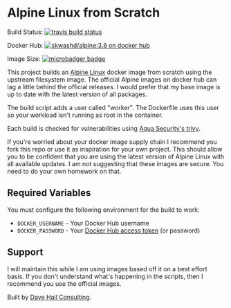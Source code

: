 # Alpine Linux from Scratch

Build Status: [![travis build status](https://app.travis-ci.com/Stef-33560/alpine-docker-from-scratch.svg?branch=main)](https://travis-ci.com/skwashd/alpine-docker-from-scratch)

Docker Hub: [![skwashd/alpine:3.8 on docker hub](https://shields.io/docker/stars/stef33560/alpine.svg)](https://hub.docker.com/r/skwashd/alpine)

Image Size: [![microbadger badge](https://img.shields.io/microbadger/image-size/stef33560/alpine.svg)](https://microbadger.com/images/skwashd/alpine)

This project builds an [Alpine Linux](https://alpinelinux.org/) docker image
from scratch using the upstream filesystem image. The official Alpine images
on docker hub can lag a little behind the official releases. I would prefer
that my base image is up to date with the latest version of all packages.

The build script adds a user called "worker". The Dockerfile uses this user so
your workload isn't running as root in the container.

Each build is checked for vulnerabilities using [Aqua Security's
trivy](https://www.aquasec.com/products/trivy/).

If you're worried about your docker image supply chain I recommend you fork
this repo or use it as inspiration for your own project. This should allow
you to be confident that you are using the latest version of Alpine Linux
with all available updates. I am not suggesting that these images are secure.
You need to do your own homework on that.

## Required Variables

You must configure the following environment for the build to work:

* `DOCKER_USERNAME` - Your Docker Hub username
* `DOCKER_PASSWORD` - Your [Docker Hub access token](https://docs.docker.com/docker-hub/access-tokens/) (or password)

## Support
I will maintain this while I am using images based off it on a best effort
basis. If you don't understand what's happening in the scripts, then I
recommend you use the official images.

Built by [Dave Hall Consulting](https://davehall.com.au).
